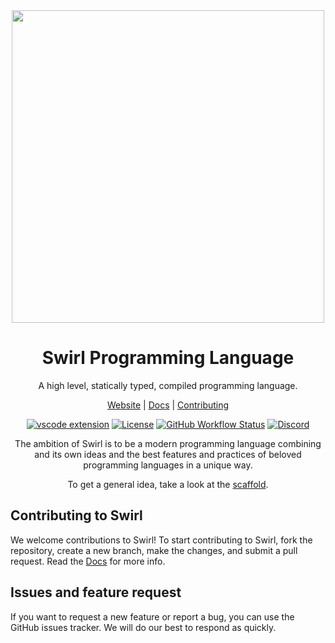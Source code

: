 <div align=center>
<img width=500 src="https://raw.githubusercontent.com/SwirlLang/branding/main/logos/wordmark-logo-transparent.png">

# Swirl Programming Language
A high level, statically typed, compiled programming language.

[Website](https://swirl-lang.vercel.app) |
[Docs](https://swirl-lang.vercel.app/docs) |
[Contributing](./CONTRIBUTING.md)  

[![vscode extension](https://img.shields.io/visual-studio-marketplace/v/MrinmoyHaloi.swirl-lang-support?color=blue&label=VSCode%20Extension&logo=visualstudiocode&logoColor=blue&style=flat-square)](https://marketplace.visualstudio.com/items?itemName=MrinmoyHaloi.swirl-lang-support)
[![License](https://img.shields.io/github/license/SwirlLang/Swirl?style=flat-square)](LICENSE)
[![GitHub Workflow Status](https://img.shields.io/github/actions/workflow/status/SwirlLang/Swirl/cmake.yml?style=flat-square)](https://github.com/SwirlLang/Swirl/actions/workflows/cmake.yml)
[![Discord](https://img.shields.io/discord/894989427628179477?color=blue&label=Discord&logo=Discord&logoColor=white&style=flat-square)](https://discord.gg/RSJ5TUDdqx)

</div>
<div align="center">
The ambition of Swirl is to be a modern programming language combining and its own ideas and the best features and practices of beloved programming languages in a unique way.

To get a general idea, take a look at the [scaffold](https://github.com/SwirlLang/Swirl/blob/main/scaffold.md).
</div>


<!-- ## Getting Started
You can find installation instructions in the [docs](https://swirl-lang.vercel.app/docs/getting-started/installation).

Once you have Swirl installed, create a file named hello.sw with a simple hello world program:  
```c
print("Hello World")
```

To run the program, use the swirl compiler to compile and run the program.
```shell
swirl hello.sw && ./hello
``` -->

## Contributing to Swirl
We welcome contributions to Swirl! To start contributing to Swirl, fork the repository, create a new branch, make the changes, and submit a pull request. Read the [Docs](https://swirl-lang.vercel.app/docs/) for more info.

## Issues and feature request

If you want to request a new feature or report a bug, you can use the GitHub issues tracker. We will do our best to respond as quickly.
